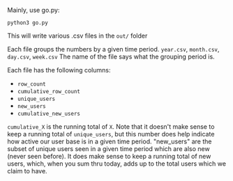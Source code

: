 Mainly, use go.py:

```
python3 go.py
```

This will write various .csv files in the `out/` folder

Each file groups the numbers by a given time period.
`year.csv`, `month.csv`, `day.csv`, `week.csv`
The name of the file says what the grouping period is.

Each file has the following columns:

* `row_count`
* `cumulative_row_count`
* `unique_users`
* `new_users`
* `cumulative_new_users`

`cumulative_X` is the running total of `X`.
Note that it doesn't make sense to keep a running total of `unique_users`,
but this number does help indicate how active our user base is in a given time period.
"new_users" are the subset of unique users seen in a given time period which are also new (never seen before).
It does make sense to keep a running total of new users,
which, when you sum thru today,
adds up to the total users which we claim to have.

